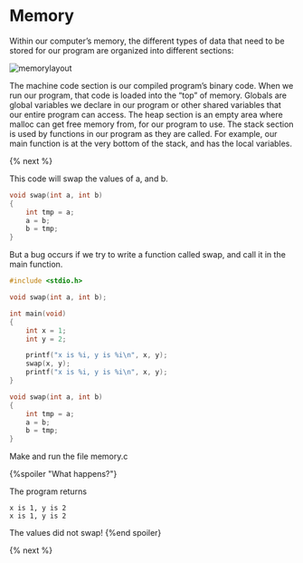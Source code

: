 # Memory

Within our computer’s memory, the different types of data that need to be stored for our program are organized into different sections:

![memorylayout](https://raw.githubusercontent.com/jmichalenko/cs50labs/2020/memory/memory_layout.png)

The machine code section is our compiled program’s binary code. When we run our program, that code is loaded into the “top” of memory.
Globals are global variables we declare in our program or other shared variables that our entire program can access.
The heap section is an empty area where malloc can get free memory from, for our program to use.
The stack section is used by functions in our program as they are called. For example, our main function is at the very bottom of the stack, and has the local variables.

{% next %}

This code will swap the values of a, and b.
```c
void swap(int a, int b)
{
    int tmp = a;
    a = b;
    b = tmp;
}
```
But a bug occurs if we try to write a function called swap, and call it in the main function.

```c
#include <stdio.h>

void swap(int a, int b);

int main(void)
{
    int x = 1;
    int y = 2;

    printf("x is %i, y is %i\n", x, y);
    swap(x, y);
    printf("x is %i, y is %i\n", x, y);
}

void swap(int a, int b)
{
    int tmp = a;
    a = b;
    b = tmp;
}
```
Make and run the file memory.c

{%spoiler "What happens?"}

The program returns

```
x is 1, y is 2
x is 1, y is 2
```

The values did not swap!
{%end spoiler}

{% next %}

